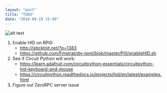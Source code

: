 ```yaml
---
layout: "post"
title: "TODO"
date: "2018-09-19 15:40"
---
```


![alt text](https://github.com/SterlingButters/)


1) Enable HID on RPi0:
      - http://isticktoit.net/?p=1383
      - https://github.com/Fmstrat/diy-ipmi/blob/master/Pi0/enableHID.sh
2) See if Circuit Python will work:
      - https://learn.adafruit.com/circuitpython-essentials/circuitpython-hid-keyboard-and-mouse
      - https://circuitpython.readthedocs.io/projects/hid/en/latest/examples.html
3) Figure out ZeroRPC server issue
